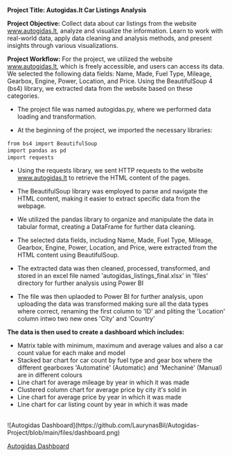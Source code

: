 **Project Title: Autogidas.lt Car Listings Analysis**

**Project Objective:** Collect data about car listings from the website www.autogidas.lt, analyze and visualize the information. Learn to work with real-world data, apply data cleaning and analysis methods, and present insights through various visualizations.

**Project Workflow:**
For the project, we utilized the website www.autogidas.lt, which is freely accessible, and users can access its data. We selected the following data fields: Name, Made, Fuel Type, Mileage, Gearbox, Engine, Power, Location, and Price. Using the BeautifulSoup 4 (bs4) library, we extracted data from the website based on these categories.
- The project file was named autogidas.py, where we performed data loading and transformation.

- At the beginning of the project, we imported the necessary libraries:
 ```
 from bs4 import BeautifulSoup
 import pandas as pd
 import requests
 ```
- Using the requests library, we sent HTTP requests to the website www.autogidas.lt to retrieve the HTML content of the pages.

- The BeautifulSoup library was employed to parse and navigate the HTML content, making it easier to extract specific data from the webpage.

- We utilized the pandas library to organize and manipulate the data in tabular format, creating a DataFrame for further data cleaning.

- The selected data fields, including Name, Made, Fuel Type, Mileage, Gearbox, Engine, Power, Location, and Price, were extracted from the HTML content using BeautifulSoup.

- The extracted data was then cleaned, processed, transformed, and stored in an excel file named 'autogidas_listings_final.xlsx' in 'files' directory for further analysis using Power BI

- The file was then uplaoded to Power BI for further analysis, upon uploading the data was transformed making sure all the data types where correct, renaming the first column to 'ID' and pliting the 'Location' column intwo two new ones 'City' and 'Country'

**The data is then used to create a dashboard which includes:**
- Matrix table with minimum, maximum and average values and also a car count value for each make and model
- Stacked bar chart for car count by fuel type and gear box where the different gearboxes 'Automatinė' (Automatic) and 'Mechaninė' (Manual) are in different colours
- Line chart for average mileage by year in which it was made
- Clustered column chart for average price by city it's sold in
- Line chart for average price by year in which it was made
- Line chart for car listing count by year in which it was made
<br>
![Autogidas Dashboard](https://github.com/LaurynasBil/Autogidas-Project/blob/main/files/dashboard.png)

[Autogidas Dashboard](https://app.powerbi.com/view?r=eyJrIjoiMDBjNWI0ZjQtMDkxNy00YzQyLWE5NzktMzZhM2M4OTVlYWM2IiwidCI6IjIzOWEwODc4LTk5NDQtNDFlYi1iZWRjLTczNWY4MzdkNTI3YiIsImMiOjl9)



